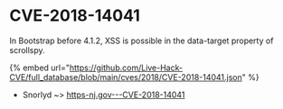 # CVE-2018-14041

In Bootstrap before 4.1.2, XSS is possible in the data-target property of scrollspy.

{% embed url="https://github.com/Live-Hack-CVE/full_database/blob/main/cves/2018/CVE-2018-14041.json" %}


* Snorlyd ~> [https-nj.gov---CVE-2018-14041](https://www.alice-snow.ru/2018/database/cve-2018-14041/https-nj.gov---cve-2018-14041-snorlyd)